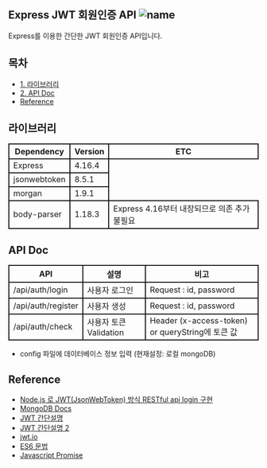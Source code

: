 ## Express JWT 회원인증 API ![name](https://img.shields.io/badge/by-Jeongmin-green.svg)
Express를 이용한 간단한 JWT 회원인증 API입니다.

## 목차
- [1. 라이브러리](#라이브러리)
- [2. API Doc](#api-doc)
- [Reference](#reference)

## 라이브러리

<head>
    <style>  
    th, td {
        border: 2px solid;
    } 
    </style>
</head>

<table>
<thead>
    <tr>
        <th>Dependency</th>
        <th>Version</th>
        <th>ETC</th>
    </tr>
</thead>
<tbody>
    <tr>
        <td>Express</td>
        <td>4.16.4</td>
    </tr>
    <tr>
        <td>jsonwebtoken</td>
        <td>8.5.1</td>
    </tr>
    <tr>
        <td>morgan</td>
        <td>1.9.1</td>
    </tr>
    <tr>
        <td>body-parser</td>
        <td>1.18.3</td>
        <td>Express 4.16부터 내장되므로 의존 추가 불필요</td>
    </tr>
</tbody>
</table>

## API Doc

<table>
<thead>
    <tr>
        <th>API</th>
        <th>설명</th>
        <th>비고</th>
    </tr>
</thead>
<tbody>
    <tr>
        <td>/api/auth/login</td>
        <td>사용자 로그인</td>
        <td>Request : id, password</td>
    </tr>
    <tr>
        <td>/api/auth/register</td>
        <td>사용자 생성</td>
        <td>Request : id, password</td>
    </tr>
    <tr>
        <td>/api/auth/check</td>
        <td>사용자 토큰 Validation</td>
        <td>Header (x-access-token) or queryString에 토큰 값</td>
    </tr>
</tbody>
</table>

- config 파일에 데이터베이스 정보 입력 (현재설정: 로컬 mongoDB)

## Reference
- [Node.js 로 JWT(JsonWebToken) 방식 RESTful api login 구현](https://g6ling.github.io/2016/09/17/nodejs-jwt-login/)
- [MongoDB Docs](https://docs.mongodb.com/manual/crud/#read-operations)
- [JWT 간단설명](https://tech.songyunseop.com/post/2017/03/express-with-jwt/)
- [JWT 간단설명 2](https://medium.com/@mjkim111/json-web-token-jwt-%EC%A0%95%EB%A6%AC-abbc80570301)
- [jwt.io](https://jwt.io/)
- [ES6 문법](http://wonwoo.ml/index.php/post/1691)
- [Javascript Promise](http://webframeworks.kr/tutorials/translate/es6-promise-api-1/)